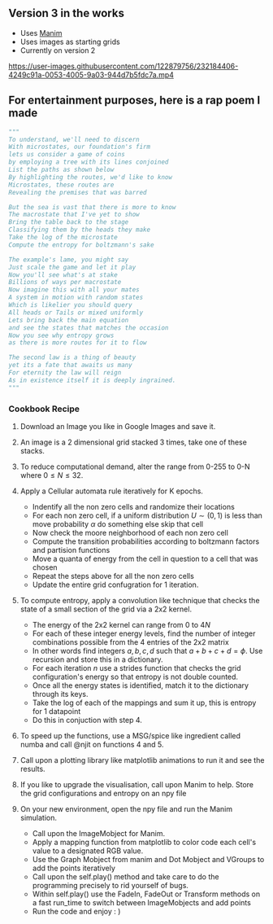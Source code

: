 
## Version 3 in the works
- Uses [Manim](https://github.com/ManimCommunity/manim)
- Uses images as starting grids
- Currently on version 2

https://user-images.githubusercontent.com/122879756/232184406-4249c91a-0053-4005-9a03-944d7b5fdc7a.mp4

## For entertainment purposes, here is a rap poem I made

```py
"""
To understand, we'll need to discern
With microstates, our foundation's firm
lets us consider a game of coins 
by employing a tree with its lines conjoined 
List the paths as shown below 
By highlighting the routes, we'd like to know 
Microstates, these routes are 
Revealing the premises that was barred 

But the sea is vast that there is more to know 
The macrostate that I've yet to show 
Bring the table back to the stage 
Classifying them by the heads they make
Take the log of the microstate 
Compute the entropy for boltzmann's sake 

The example's lame, you might say 
Just scale the game and let it play
Now you'll see what's at stake 
Billions of ways per macrostate 
Now imagine this with all your mates 
A system in motion with random states
Which is likelier you should query 
All heads or Tails or mixed uniformly 
Lets bring back the main equation 
and see the states that matches the occasion
Now you see why entropy grows 
as there is more routes for it to flow

The second law is a thing of beauty 
yet its a fate that awaits us many
For eternity the law will reign 
As in existence itself it is deeply ingrained.
"""
```

### Cookbook Recipe 

1. Download an Image you like in Google Images and save it.

2. An image is a 2 dimensional grid stacked 3 times, take one of these stacks. 

3. To reduce computational demand, alter the range from 0-255 to 0-N where $0 \leq N \leq 32$.

4. Apply a Cellular automata rule iteratively for K epochs. 
   - Indentify all the non zero cells and randomize their locations
   - For each non zero cell, if a uniform distribution $U \sim (0,1)$  is less than move probability $\alpha$ do something else skip that cell
   - Now check the moore neighborhood of each non zero cell 
   - Compute the transition probabilities according to boltzmann factors and partision functions 
   - Move a quanta of energy from the cell in question to a cell that was chosen 
   - Repeat the steps above for all the non zero cells 
   - Update the entire grid confugration for 1 iteration. 
   
5.  To compute entropy, apply a convolution like technique that checks the state of a small section of the grid via a 2x2 kernel. 
    - The energy of the 2x2 kernel can range from 0 to $4N$
    - For each of these integer energy levels, find the number of integer combinations possible from the 4 entries of the 2x2 matrix
    - In other words find integers $a, b, c, d$ such that $a + b + c + d = \phi$. Use recursion and store this in a dictionary. 
    - For each iteration $n$ use a strides function that checks the grid configuration's energy so that entropy is not double counted. 
    - Once all the energy states is identified, match it to the dictionary through its keys. 
    - Take the log of each of the mappings and sum it up, this is entropy for 1 datapoint 
    - Do this in conjuction with step 4.

6. To speed up the functions, use a MSG/spice like ingredient called numba and call @njit on functions 4 and 5. 

7. Call upon a plotting library like matplotlib animations to run it and see the results. 

8. If you like to upgrade the visualisation, call upon Manim to help. Store the grid configurations and entropy on an npy file

9. On your new environment, open the npy file and run the Manim simulation. 
   - Call upon the ImageMobject for Manim. 
   - Apply a mapping function from matplotlib to color code each cell's value to a designated RGB value. 
   - Use the Graph Mobject from manim and Dot Mobject and VGroups to add the points iteratively 
   - Call upon the self.play() method and take care to do the programming precisely to rid yourself of bugs.   
   - Within self.play() use the FadeIn, FadeOut or Transform methods on a fast run_time to switch between ImageMobjects and add points
   - Run the code and enjoy : ) 


    

